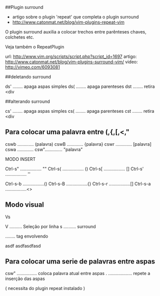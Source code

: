 ##Plugin surround

* artigo sobre o plugin 'repeat' que completa o plugin surround
* http://www.catonmat.net/blog/vim-plugins-repeat-vim

O plugin surround auxilia a colocar trechos entre parênteses
chaves, colchetes etc.

 Veja também o RepeatPlugin

url: http://www.vim.org/scripts/script.php?script_id=1697
artigo: http://www.catonmat.net/blog/vim-plugins-surround-vim/
video: http://vimeo.com/6093081

##deletando surround

 ds' ........ apaga aspas simples
 ds( ........ apaga parenteses
 dst ........ retira <div


##alterando surround

 cs' ........ apaga aspas simples
 cs( ........ apaga parenteses
 cst ........ retira <div

## Para colocar uma palavra entre (,{,[,<," 

   cswb .............  (palavra)
   cswB .............  {palavra}
   cswr .............  [palavra]
   cswa .............  <palavra>
   csw"..............  "palavra"

   MODO INSERT

   Ctrl-s" ................. ""
   Ctrl-s( ................. ()
   Ctrl-s[ ................. []
   Ctrl-s' ................. ''

   Ctrl-s-b .................()
   Ctrl-s-B .................{}
   Ctrl-s-r .................[]
   Ctrl-s-a .................<>

## Modo visual 

  Vs<p>
  V .......... Seleção por linha
  s .......... surround
  <p> ........ tag envolvendo

  asdf asdfasdfasd


## Para colocar uma serie de palavras entre aspas 

   csw" ................ coloca palavra atual entre aspas
   . ................... repete a inserção das aspas

   ( necessita do plugin repeat instalado )
